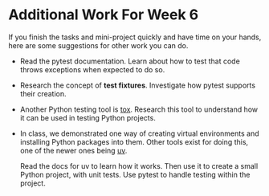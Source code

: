 # Additional Work For Week 6

If you finish the tasks and mini-project quickly and have time on your hands,
here are some suggestions for other work you can do.

* Read the pytest documentation. Learn about how to test that code throws
  exceptions when expected to do so.

* Research the concept of **test fixtures**. Investigate how pytest supports
  their creation.

* Another Python testing tool is [tox](https://tox.wiki/). Research this
  tool to understand how it can be used in testing Python projects.

* In class, we demonstrated one way of creating virtual environments and
  installing Python packages into them. Other tools exist for doing this,
  one of the newer ones being [uv](https://astral.sh/).

  Read the docs for uv to learn how it works. Then use it to create a small
  Python project, with unit tests. Use pytest to handle testing within the
  project.
